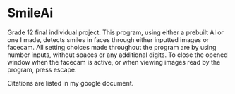 # SmileAi
Grade 12 final individual project. This program, using either a prebuilt AI or one I made, detects smiles in faces through either inputted images or facecam.
All setting choices made throughout the program are by using number inputs, without spaces or any additional digits. 
To close the opened window when the facecam is active, or when viewing images read by the program, press escape.

Citations are listed in my google document.
